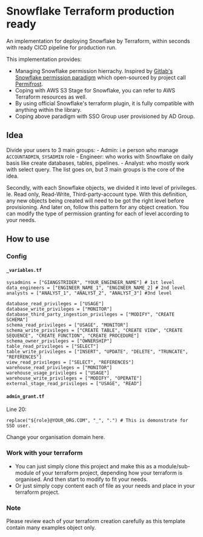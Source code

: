 # Snowflake Terraform production ready
An implementation for deploying Snowflake by Terraform, within seconds with ready CICD pipeline for production run.

This implementation provides:
- Managing Snowflake permission hierrachy. Inspired by [Gitlab's Snowflake permission paradigm](https://about.gitlab.com/handbook/business-technology/data-team/platform/#snowflake-permissions-paradigm) which open-sourced by project call [Permifrost](https://gitlab.com/gitlab-data/permifrost).
- Coping with AWS S3 Stage for Snowflake, you can refer to AWS Terraform resources as well.
- By using official Snowflake's terraform plugin, it is fully compatible with anything within the library.
- Coping above paradigm with SSO Group user provisioned by AD Group.

## Idea
Divide your users to 3 main groups:
    - Admin: i.e person who manage `ACCOUNTADMIN`, `SYSADMIN` role
    - Engineer: who works with Snowflake on daily basis like create databases, tables, pipelines.
    - Analyst: who mostly work with select query.
The list goes on, but 3 main groups is the core of the idea.

Secondly, with each Snowflake objects, we divided it into level of privileges. Ie. Read only, Read-Write, Third-party-account type.
With this definition, any new objects being created will need to be got the right level before provisioning. And later on, follow this pattern for any object creation. You can modify the type of permission granting for each of level according to your needs.


## How to use
### Config
#### `_variables.tf`

```
sysadmins = ["GIANGSTRIDER", "YOUR_ENGINEER_NAME"] # 1st level
data_engineers = ["ENGINEER_NAME_1", "ENGINEER_NAME_2] # 2nd level
analysts = ["ANALYST_1", "ANALYST_2", "ANALYST_3"] #3nd level

database_read_privileges = ["USAGE"]
database_write_privileges = ["MONITOR"]
database_third_party_ingestion_privileges = ["MODIFY", "CREATE SCHEMA"]
schema_read_privileges = ["USAGE", "MONITOR"]
schema_write_privileges = ["CREATE TABLE", "CREATE VIEW", "CREATE SEQUENCE", "CREATE FUNCTION", "CREATE PROCEDURE"]
schema_owner_privileges = ["OWNERSHIP"]
table_read_privileges = ["SELECT"]
table_write_privileges = ["INSERT", "UPDATE", "DELETE", "TRUNCATE", "REFERENCES"]
view_read_privileges = ["SELECT", "REFERENCES"]
warehouse_read_privileges = ["MONITOR"]
warehouse_usage_privileges = ["USAGE"]
warehouse_write_privileges = ["MODIFY", "OPERATE"]
external_stage_read_privileges = ["USAGE", "READ"]
```

#### `admin_grant.tf`
Line 20:
```
replace("${role}@YOUR_ORG.COM", "_", ".") # This is demonstrate for SSO user.
```
Change your organisation domain here.

### Work with your terraform
- You can just simply clone this project and make this as a module/sub-module of your terraform project, depending how your terraform is organised. And then start to modify to fit your needs.
- Or just simply copy content each of file as your needs and place in your terraform project.

### Note
Please review each of your terraform creation carefully as this template contain many examples object only.